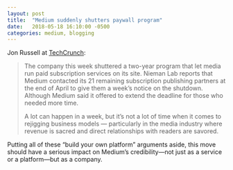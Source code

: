 ```yaml
---
layout: post
title:  "Medium suddenly shutters paywall program"
date:   2018-05-18 16:10:00 -0500
categories: medium, blogging
---
```


Jon Russell at [TechCrunch](https://techcrunch.com/2018/05/10/mediums-latest-pivot-leaves-some-independent-media-in-the-lurch/):

>The company this week shuttered a two-year program that let media run paid subscription services on its site. Nieman Lab reports that Medium contacted its 21 remaining subscription publishing partners at the end of April to give them a week’s notice on the shutdown. Although Medium said it offered to extend the deadline for those who needed more time.
>
>A lot can happen in a week, but it’s not a lot of time when it comes to rejigging business models — particularly in the media industry where revenue is sacred and direct relationships with readers are savored.

Putting all of these “build your own platform” arguments aside, this move should have a serious impact on Medium’s credibility—not just as a service or a platform—but as a company.
